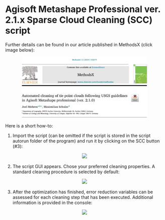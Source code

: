 # Agisoft Metashape Professional ver. 2.1.x Sparse Cloud Cleaning (SCC) script


Further details can be found in our article published in MethodsX (click image below):

<div align="center">

<a href="https://methods-x.com/article/S2215-0161(24)00133-X/fulltext"  style="margin: 100px 100 200px 100;">
       <img src="/images/Title.JPG" width="400px"</img> 
</a>

</div>


Here is a short how-to:
1. Import the script (can be omitted if the script is stored in the script autorun folder of the program) and run it by clicking on the SCC button (#3):


<div align="center">
    <img src="/images/Upload_ScriptAI-01.jpg" width="400px"</img> 
</div>



2. The script GUI appears. Chose your preferred cleaning properties. A standard cleaning procedure is selected by default:

<div align="center">
    <img src="/images/Main_GUIAI-01.jpg" width="400px"</img> 
</div>


3. After the optimization has finished, error reduction variables can be assessed for each cleaning step that has been executed. Additional information is provided in the console:

<div align="center">
    <img src="/images/Main_GUIAI-01.jpg" width="400px"</img> 
</div>


